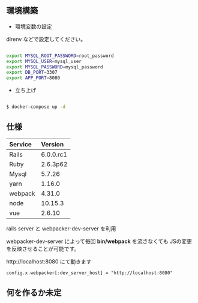 ## 環境構築

- 環境変数の設定

direnv などで設定してください。

```bash

export MYSQL_ROOT_PASSWORD=root_password
export MYSQL_USER=mysql_user
export MYSQL_PASSWORD=mysql_password
export DB_PORT=3307
export APP_PORT=8080

```

- 立ち上げ

```bash

$ docker-compose up -d

```

## 仕様


Service | Version
:---|:---
Rails | 6.0.0.rc1
Ruby | 2.6.3p62
Mysql | 5.7.26
yarn | 1.16.0
webpack | 4.31.0
node | 10.15.3
vue | 2.6.10



rails server と webpacker-dev-server を利用

webpacker-dev-server によって毎回 **bin/webpack** を流さなくても JSの変更を反映させることが可能です。

http://localhost:8080 にて動きます


```
config.x.webpacker[:dev_server_host] = "http://localhost:8080"
```


## 何を作るか未定
